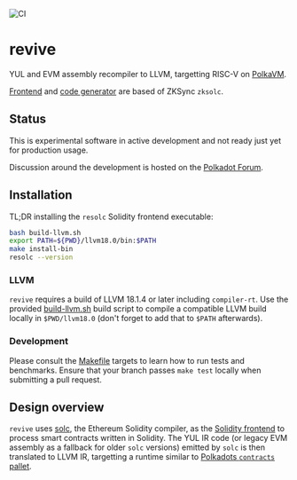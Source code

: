 ![CI](https://github.com/xermicus/revive/actions/workflows/rust.yml/badge.svg)

# revive

YUL and EVM assembly recompiler to LLVM, targetting RISC-V on [PolkaVM](https://github.com/koute/polkavm).

[Frontend](https://github.com/matter-labs/era-compiler-solidity) and [code generator](https://github.com/matter-labs/era-compiler-llvm-context) are based of ZKSync `zksolc`.

## Status

This is experimental software in active development and not ready just yet for production usage.

Discussion around the development is hosted on the [Polkadot Forum](https://forum.polkadot.network/t/contracts-update-solidity-on-polkavm/6949#a-new-solidity-compiler-1).

## Installation

TL;DR installing the `resolc` Solidity frontend executable:

```bash
bash build-llvm.sh
export PATH=${PWD}/llvm18.0/bin:$PATH
make install-bin
resolc --version
```

### LLVM

`revive` requires a build of LLVM 18.1.4 or later including `compiler-rt`. Use the provided [build-llvm.sh](build-llvm.sh) build script to compile a compatible LLVM build locally in `$PWD/llvm18.0` (don't forget to add that to `$PATH` afterwards). 

### Development

Please consult the [Makefile](Makefile) targets to learn how to run tests and benchmarks. 
Ensure that your branch passes `make test` locally when submitting a pull request.

## Design overview
`revive` uses [solc](https://github.com/ethereum/solidity/), the Ethereum Solidity compiler, as the [Solidity frontend](crates/solidity/src/lib.rs) to process smart contracts written in Solidity. The YUL IR code (or legacy EVM assembly as a fallback for older `solc` versions) emitted by `solc` is then translated to LLVM IR, targetting a runtime similar to [Polkadots `contracts` pallet](https://docs.rs/pallet-contracts/latest/pallet_contracts/api_doc/trait.Current.html).
